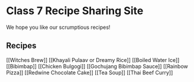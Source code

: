 # Class 7 Recipe Sharing Site

We hope you like our scrumptious recipes!

## Recipes
[[Witches Brew]]
[[Khayali Pulaav or Dreamy Rice]]
[[Boiled Water Ice]]
[[Bibimbap]]
[[Chicken Bulgogi]]
[[Gochujang Bibimbap Sauce]]
[[Rainbow Pizza]]
[[Redwine Chocolate Cake]]
[[Tea Soup]]
[[Thai Beef Curry]]